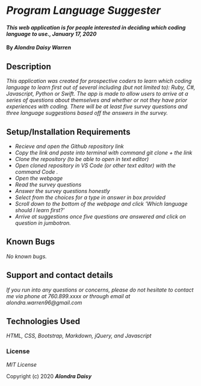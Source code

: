 # _Program Language Suggester_

#### _This web application is for people interested in deciding which coding language to use., January 17, 2020_

#### By _**Alondra Daisy Warren**_

## Description

_This application was created for prospective coders to learn which coding language to learn first out of several including (but not limited to): Ruby, C#, Javascript, Python or Swift. The app is made to allow users to arrive at a series of questions about themselves and whether or not they have prior experiences with coding. There will be at least five survey questions and three language suggestions based off the answers in the survey._

## Setup/Installation Requirements

* _Recieve and open the Github repository link_
* _Copy the link and paste into terminal with command git clone + the link_
* _Clone the repository (to be able to open in text editor)_
* _Open cloned repository in VS Code (or other text editor) with the command Code ._
* _Open the webpage_
* _Read the survey questions_
* _Answer the survey questions honestly_
* _Select from the choices for a type in answer in box provided_
* _Scroll down to the bottom of the webpage and click 'Which language should I learn first?'_
* _Arrive at suggestions once five questions are answered and click on question in jumbotron._


## Known Bugs

_No known bugs._

## Support and contact details

_If you run into any questions or concerns, please do not hesitate to contact me via phone at 760.899.xxxx or through email at alondra.warren96@gmail.com_

## Technologies Used

_HTML, CSS, Bootstrap, Markdown, jQuery, and Javascript_

### License

*MIT License*

Copyright (c) 2020 **_Alondra Daisy_**